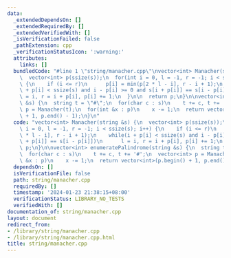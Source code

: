 ```yaml
---
data:
  _extendedDependsOn: []
  _extendedRequiredBy: []
  _extendedVerifiedWith: []
  _isVerificationFailed: false
  _pathExtension: cpp
  _verificationStatusIcon: ':warning:'
  attributes:
    links: []
  bundledCode: "#line 1 \"string/manacher.cpp\"\nvector<int> Manacher(string &s) {\n\
    \  vector<int> p(ssize(s));\n  for(int i = 0, l = -1, r = -1; i < ssize(s); i++)\
    \ {\n    if (i <= r)\n      p[i] = min(p[2 * l - i], r - i + 1);\n    while(i\
    \ + p[i] < ssize(s) and i - p[i] >= 0 and s[i + p[i]] == s[i - p[i]])\n      l\
    \ = i, r = i + p[i], p[i] += 1;\n  }\n\n  return p;\n}\n\nvector<int> enumeratePalindrome(string\
    \ &s) {\n  string t = \"#\";\n  for(char c : s)\n    t += c, t += '#';\n  vector<int>\
    \ p = Manacher(t);\n  for(int &x : p)\n    x -= 1;\n  return vector<int>(p.begin()\
    \ + 1, p.end() - 1);\n}\n"
  code: "vector<int> Manacher(string &s) {\n  vector<int> p(ssize(s));\n  for(int\
    \ i = 0, l = -1, r = -1; i < ssize(s); i++) {\n    if (i <= r)\n      p[i] = min(p[2\
    \ * l - i], r - i + 1);\n    while(i + p[i] < ssize(s) and i - p[i] >= 0 and s[i\
    \ + p[i]] == s[i - p[i]])\n      l = i, r = i + p[i], p[i] += 1;\n  }\n\n  return\
    \ p;\n}\n\nvector<int> enumeratePalindrome(string &s) {\n  string t = \"#\";\n\
    \  for(char c : s)\n    t += c, t += '#';\n  vector<int> p = Manacher(t);\n  for(int\
    \ &x : p)\n    x -= 1;\n  return vector<int>(p.begin() + 1, p.end() - 1);\n}\n"
  dependsOn: []
  isVerificationFile: false
  path: string/manacher.cpp
  requiredBy: []
  timestamp: '2024-01-23 21:38:15+08:00'
  verificationStatus: LIBRARY_NO_TESTS
  verifiedWith: []
documentation_of: string/manacher.cpp
layout: document
redirect_from:
- /library/string/manacher.cpp
- /library/string/manacher.cpp.html
title: string/manacher.cpp
---
```

